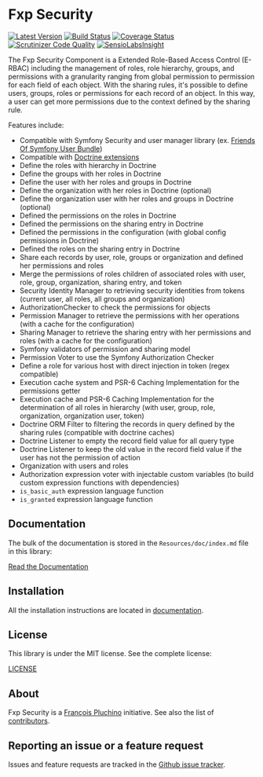 Fxp Security
============

[![Latest Version](https://img.shields.io/packagist/v/fxp/security.svg)](https://packagist.org/packages/fxp/security)
[![Build Status](https://img.shields.io/travis/fxpio/fxp-security/master.svg)](https://travis-ci.org/fxpio/fxp-security)
[![Coverage Status](https://img.shields.io/coveralls/fxpio/fxp-security/master.svg)](https://coveralls.io/r/fxpio/fxp-security?branch=master)
[![Scrutinizer Code Quality](https://img.shields.io/scrutinizer/g/fxpio/fxp-security/master.svg)](https://scrutinizer-ci.com/g/fxpio/fxp-security?branch=master)
[![SensioLabsInsight](https://img.shields.io/sensiolabs/i/6951c069-4ec4-4cfa-a3b9-281085553fdb.svg)](https://insight.sensiolabs.com/projects/6951c069-4ec4-4cfa-a3b9-281085553fdb)

The Fxp Security Component is a Extended Role-Based Access Control (E-RBAC) including the management of roles,
role hierarchy, groups, and permissions with a granularity ranging from global permission to permission for
each field of each object. With the sharing rules, it's possible to define users, groups, roles or permissions
for each record of an object. In this way, a user can get more permissions due to the context defined by the
sharing rule.

Features include:

- Compatible with Symfony Security and user manager library (ex. [Friends Of Symfony User Bundle](https://github.com/FriendsOfSymfony/FOSUserBundle))
- Compatible with [Doctrine extensions](https://github.com/Atlantic18/DoctrineExtensions)
- Define the roles with hierarchy in Doctrine
- Define the groups with her roles in Doctrine
- Define the user with her roles and groups in Doctrine
- Define the organization with her roles in Doctrine (optional)
- Define the organization user with her roles and groups in Doctrine (optional)
- Defined the permissions on the roles in Doctrine
- Defined the permissions on the sharing entry in Doctrine
- Defined the permissions in the configuration (with global config permissions in Doctrine)
- Defined the roles on the sharing entry in Doctrine
- Share each records by user, role, groups or organization and defined her permissions and roles
- Merge the permissions of roles children of associated roles with user, role, group, organization, sharing entry, and token
- Security Identity Manager to retrieving security identities from tokens (current user,
  all roles, all groups and organization)
- AuthorizationChecker to check the permissions for objects
- Permission Manager to retrieve the permissions with her operations (with a cache for the configuration)
- Sharing Manager to retrieve the sharing entry with her permissions and roles (with a cache for the configuration)
- Symfony validators of permission and sharing model
- Permission Voter to use the Symfony Authorization Checker
- Define a role for various host with direct injection in token (regex compatible)
- Execution cache system and PSR-6 Caching Implementation for the permissions getter
- Execution cache and PSR-6 Caching Implementation for the determination of all roles in
  hierarchy (with user, group, role, organization, organization user, token)
- Doctrine ORM Filter to filtering the records in query defined by the sharing rules (compatible with doctrine caches)
- Doctrine Listener to empty the record field value for all query type
- Doctrine Listener to keep the old value in the record field value if the user has not the permission of action
- Organization with users and roles
- Authorization expression voter with injectable custom variables (to build custom expression functions with dependencies)
- `is_basic_auth` expression language function
- `is_granted` expression language function

Documentation
-------------

The bulk of the documentation is stored in the `Resources/doc/index.md`
file in this library:

[Read the Documentation](Resources/doc/index.md)

Installation
------------

All the installation instructions are located in [documentation](Resources/doc/index.md).

License
-------

This library is under the MIT license. See the complete license:

[LICENSE](LICENSE)

About
-----

Fxp Security is a [François Pluchino](https://github.com/francoispluchino) initiative.
See also the list of [contributors](https://github.com/fxpio/fxp-security/graphs/contributors).

Reporting an issue or a feature request
---------------------------------------

Issues and feature requests are tracked in the [Github issue tracker](https://github.com/fxpio/fxp-security/issues).

